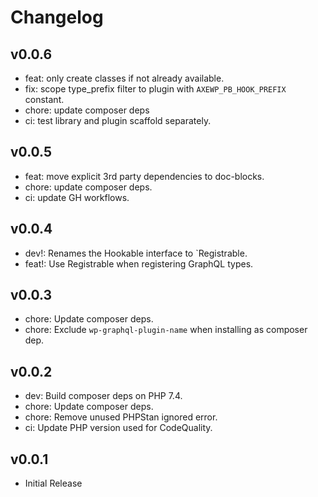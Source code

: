 # Changelog

## v0.0.6
* feat: only create classes if not already available.
* fix: scope type_prefix filter to plugin with `AXEWP_PB_HOOK_PREFIX` constant.
* chore: update composer deps
* ci: test library and plugin scaffold separately.

## v0.0.5
* feat: move explicit 3rd party dependencies to doc-blocks.
* chore: update composer deps.
* ci: update GH workflows. 

## v0.0.4
* dev!: Renames the Hookable interface to `Registrable.
* feat!: Use Registrable when registering GraphQL types.

## v0.0.3
* chore: Update composer deps.
* chore: Exclude `wp-graphql-plugin-name` when installing as composer dep.

## v0.0.2
* dev: Build composer deps on PHP 7.4.
* chore: Update composer deps.
* chore: Remove unused PHPStan ignored error.
* ci: Update PHP version used for CodeQuality.

## v0.0.1
* Initial Release
